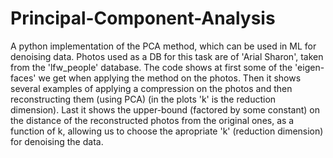 # Principal-Component-Analysis
A python implementation of the PCA method, which can be used in ML for denoising data.
Photos used as a DB for this task are of 'Arial Sharon', taken from the 'lfw_people' database.
The code shows at first some of the 'eigen-faces' we get when applying the method on the photos.
Then it shows several examples of applying a compression on the photos and then reconstructing them (using PCA) (in the plots 'k' is the reduction dimension).
Last it shows the upper-bound (factored by some constant) on the distance of the reconstructed photos from the original ones, as a function of k, 
allowing us to choose the apropriate 'k' (reduction dimension) for denoising the data.
